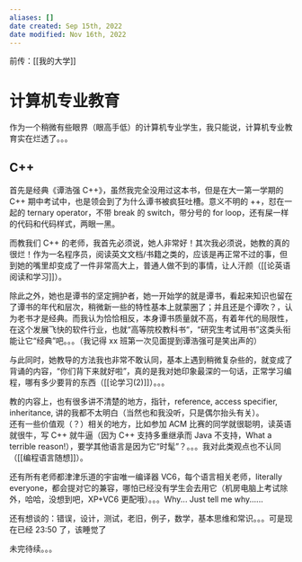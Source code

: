 ```yaml
---
aliases: []
date created: Sep 15th, 2022
date modified: Nov 16th, 2022
---
```

前传：[[我的大学]]

# 计算机专业教育
作为一个稍微有些眼界（眼高手低）的计算机专业学生，我只能说，计算机专业教育实在烂透了。。。

## C++
首先是经典《谭浩强 C++》，虽然我完全没用过这本书，但是在大一第一学期的 C++ 期中考试中，也是领会到了为什么谭书被疯狂吐槽。意义不明的 ++，怼在一起的 ternary operator，不带 break 的 switch，带分号的 for loop，还有屎一样的代码和代码样式，两眼一黑。

而教我们 C++ 的老师，我首先必须说，她人非常好！其次我必须说，她教的真的很烂！作为一名程序员，阅读英文文档/书籍之类的，应该是再正常不过的事，但到她的嘴里却变成了一件非常高大上，普通人做不到的事情，让人汗颜（[[论英语阅读和学习]]）。

除此之外，她也是谭书的坚定拥护者，她一开始学的就是谭书，看起来知识也留在了谭书的年代和层次，稍微新一些的特性基本上就蒙圈了；并且还是个谭吹？，认为老书才是经典。而我认为恰恰相反，本身谭书质量就不高，有着年代的局限性，在这个发展飞快的软件行业，也就“高等院校教科书“，“研究生考试用书”这类头衔能让它“经典”吧。。。（我记得 xx 班第一次见面提到谭浩强可是笑出声的）

与此同时，她教导的方法我也非常不敢认同，基本上遇到稍微复杂些的，就变成了背诵的内容，“你们背下来就好啦”，真的是我对她印象最深的一句话，正常学习编程，哪有多少要背的东西（[[论学习(2)]]）。。。

教的内容上，也有很多讲不清楚的地方，指针，reference, access specifier, inheritance, 讲的我都不太明白（当然也和我没听，只是偶尔抬头有关）。  
还有一些价值观（？）相关的地方，比如参加 ACM 比赛的同学就很聪明，读英语就很牛，写 C++ 就牛逼（因为 C++ 支持多重继承而 Java 不支持，What a terrible reason!），要学其他语言是因为它“时髦”？。。。我对此类观点也不认同（[[编程语言随想]]）。

还有所有老师都津津乐道的宇宙唯一编译器 VC6，每个语言相关老师，literally everyone，都会提对它的兼容，哪怕已经没有学生会去用它（机房电脑上考试除外，哈哈，没想到吧，XP+VC6 更配哦）。。。Why... Just tell me why......

还有想谈的：错误，设计，测试，老旧，例子，数学，基本思维和常识。。。可是现在已经 23:50 了，该睡觉了

未完待续。。。
